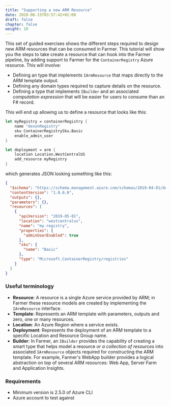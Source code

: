 ```yaml
---
title: "Supporting a new ARM Resource"
date: 2020-06-15T03:57:42+02:00
draft: false
chapter: false
weight: 10
---
```


This set of guided exercises shows the different steps required to design new ARM resources that can be consumed in Farmer. This tutorial will show you the steps to take create a resource that can hook into the Farmer pipeline, by adding support to Farmer for the `ContainerRegistry` Azure resource. This will involve:

* Defining an type that implements `IArmResource` that maps directly to the ARM template output.
* Defining any domain types required to capture details on the resource.
* Defining a type that implements `IBuilder` and an associated *computation expression* that will be easier for users to consume than an F# record.

This will end up allowing us to define a resource that looks like this:

```fsharp
let myRegistry = containerRegistry {
    name "devonRegistry"
    sku ContainerRegistrySku.Basic
    enable_admin_user
}

let deployment = arm {
    location Location.WestCentralUS
    add_resource myRegistry
}
```

which generates JSON looking something like this:

```json
{
  "$schema": "https://schema.management.azure.com/schemas/2019-04-01/deploymentTemplate.json#",
  "contentVersion": "1.0.0.0",
  "outputs": {},
  "parameters": {},
  "resources": [
    {
      "apiVersion": "2019-05-01",
      "location": "westcentralus",
      "name": "my-registry",
      "properties": {
        "adminUserEnabled": true
      },
      "sku": {
        "name": "Basic"
      },
      "type": "Microsoft.ContainerRegistry/registries"
    }
  ]
}
```

### Useful terminology
* **Resource**: A resource is a single Azure service provided by ARM; in Farmer these resource models are created by implementing the `IArmResource` interface.
* **Template**: Represents an ARM template with parameters, outputs and zero, one or many resources.
* **Location**: An Azure Region where a service exists.
* **Deployment**: Represents the deployment of an ARM template to a specific Location and Resource Group name.
* **Builder**: In Farmer, an `IBuilder` provides the capability of creating a smart type that helps model a resource *or a collection of resources* into associated `IArmResource` objects required for constructing the ARM template. For example, Farmer's WebApp builder provides a logical abstraction on top of several ARM resources: Web App, Server Farm and Application Insights.

### Requirements
* Minimum version is 2.5.0 of Azure CLI
* Azure account to test against
